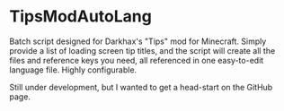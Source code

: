 # TipsModAutoLang
Batch script designed for Darkhax's "Tips" mod for Minecraft.
Simply provide a list of loading screen tip titles, and the script will create all the files and reference keys you need, all referenced in one easy-to-edit language file.
Highly configurable.

Still under development, but I wanted to get a head-start on the GitHub page.
